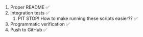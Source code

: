1. Proper README ✅
2. Integration tests ✅
   1. PIT STOP! How to make running these scripts easier?? ✅
3. Programmatic verification ✅
4. Push to GitHub ✅
